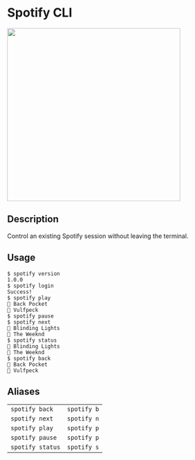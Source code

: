 # Spotify CLI

<img src="https://storage.googleapis.com/pr-newsroom-wp/1/2018/11/Spotify_Logo_RGB_Green.png" width="400">

## Description
Control an existing Spotify session without leaving the terminal.

## Usage
```
$ spotify version
1.0.0
$ spotify login
Success!
$ spotify play
🎵 Back Pocket
🎤 Vulfpeck
$ spotify pause
$ spotify next
🎵 Blinding Lights
🎤 The Weeknd
$ spotify status
🎵 Blinding Lights
🎤 The Weeknd
$ spotify back
🎵 Back Pocket
🎤 Vulfpeck
```

## Aliases
<table>
  <tr>
    <td><code>spotify back</code></td>
    <td><code>spotify b</code></td>
  </tr>
  <tr>
    <td><code>spotify next</code></td>
    <td><code>spotify n</code></td>
  </tr>
  <tr>
    <td><code>spotify play</code></td>
    <td><code>spotify p</code></td> 
  </tr>
  <tr>
    <td><code>spotify pause</code></td>
    <td><code>spotify p</code></td> 
  </tr>
  <tr>
    <td><code>spotify status</code></td>
    <td><code>spotify s</code></td> 
  </tr>
</table>
